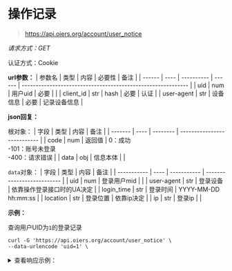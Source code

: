 # 操作记录

> https://api.oiers.org/account/user_notice


*请求方式：GET*

认证方式：Cookie

**url参数：**
| 参数名 | 类型 | 内容       | 必要性 | 备注                                                         |
| ------ | ---- | ---------- | ------ | ------------------------------------------------------------ |
| uid    | num  | 用户uid    | 必要   |                                                              |
| client_id  | str  | hash | 必要 | 认证 |
| user-agent | str  | 设备信息 | 必要 | 记录设备信息 |


**json回复：**

根对象：
| 字段    | 类型 | 内容     | 备注                        |
| ------- | ---- | -------- | --------------------------- |
| code    | num  | 返回值   | 0：成功<br />-101：账号未登录<br />-400：请求错误 |
| data    | obj  | 信息本体 |                             |

`data`对象：
| 字段        | 类型 | 内容        | 备注                       |
| ----------- | ---- | ----------- | -------------------------- |
| uid         | num  | 登录用户mid |                            |
| user-agent | str  | 登录设备    | 依靠操作登录接口时的UA决定 |
| login_time  | str  | 登录时间    | YYYY-MM-DD hh:mm:ss        |
| location    | str  | 登录位置    | 依靠ip决定                 |
| ip          | str  | 登录ip      |           |

**示例：**

查询用户UID为`1`的登录记录

```shell
curl -G 'https://api.oiers.org/account/user_notice' \
--data-urlencode 'uid=1' \
```

<details>
<summary>查看响应示例：</summary>

```json
{
    "code": 0,
    "data": {
        "uid": 1,
        "device_name": "Mozilla/5.0 (Windows NT 10.0; rv:91.0) Gecko/20100101 Firefox/91.0",
        "login_time": "2020-10-02 22:42:38",
        "location": "美国",
        "ip": "2600:3c01::f03c:93ff:fe6e:ec9b"
    }
}
```

</details>
